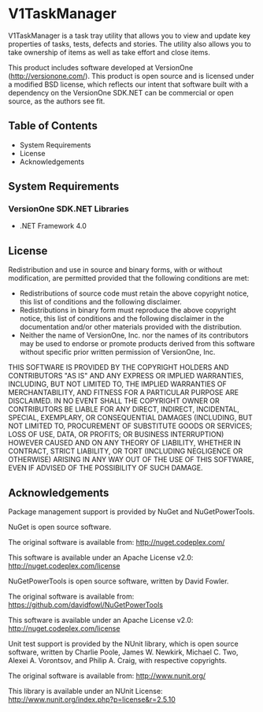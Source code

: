 # V1TaskManager #

V1TaskManager is a task tray utility that allows you to view and update key 
properties of tasks, tests, defects and stories. The utility also allows you to 
take ownership of items as well as take effort and close items.

This product includes software developed at VersionOne 
(http://versionone.com/). This product is open source and is licensed 
under a modified BSD license, which reflects our intent that software 
built with a dependency on the  VersionOne SDK.NET can be commercial or 
open source, as the authors see fit.

## Table of Contents ##

* System Requirements
* License
* Acknowledgements

## System Requirements ##

### VersionOne SDK.NET Libraries ###
* .NET Framework 4.0

## License ##
Redistribution and use in source and binary forms, with or without 
modification, are permitted provided that the following conditions are 
met:

* Redistributions of source code must retain the above copyright 
  notice, this list of conditions and the following disclaimer.
* Redistributions in binary form must reproduce the above copyright 
  notice, this list of conditions and the following disclaimer in the 
  documentation and/or other materials provided with the distribution.
* Neither the name of VersionOne, Inc. nor the names of its 
  contributors may be used to endorse or promote products derived from 
  this software without specific prior written permission of 
  VersionOne, Inc.

THIS SOFTWARE IS PROVIDED BY THE COPYRIGHT HOLDERS AND 
CONTRIBUTORS "AS IS" AND ANY EXPRESS OR IMPLIED WARRANTIES, 
INCLUDING, BUT NOT LIMITED TO, THE IMPLIED WARRANTIES OF 
MERCHANTABILITY, AND FITNESS FOR A PARTICULAR PURPOSE ARE 
DISCLAIMED. IN NO EVENT SHALL THE COPYRIGHT OWNER OR CONTRIBUTORS
BE LIABLE FOR ANY DIRECT, INDIRECT, INCIDENTAL, SPECIAL, 
EXEMPLARY, OR CONSEQUENTIAL DAMAGES (INCLUDING, BUT NOT LIMITED 
TO, PROCUREMENT OF SUBSTITUTE GOODS OR SERVICES; LOSS OF USE, 
DATA, OR PROFITS; OR BUSINESS INTERRUPTION) HOWEVER CAUSED AND ON 
ANY THEORY OF LIABILITY, WHETHER IN CONTRACT, STRICT LIABILITY, OR 
TORT (INCLUDING NEGLIGENCE OR OTHERWISE) ARISING IN ANY WAY OUT OF 
THE USE OF THIS SOFTWARE, EVEN IF ADVISED OF THE POSSIBILITY OF 
SUCH DAMAGE.

## Acknowledgements ##
Package management support is provided by NuGet and NuGetPowerTools. 

NuGet is open source software.

The original software is available from:
   http://nuget.codeplex.com/

This software is available under an Apache License v2.0:
   http://nuget.codeplex.com/license

NuGetPowerTools is open source software, written by David Fowler.

The original software is available from:
   https://github.com/davidfowl/NuGetPowerTools

This software is available under an Apache License v2.0:
   http://nuget.codeplex.com/license

Unit test support is provided by the NUnit library, which is open 
source software, written by Charlie Poole, James W. Newkirk, Michael 
C. Two, Alexei A. Vorontsov, and Philip A. Craig, with respective 
copyrights.

The original software is available from:
   http://www.nunit.org/

This library is available under an NUnit License:
   http://www.nunit.org/index.php?p=license&r=2.5.10
